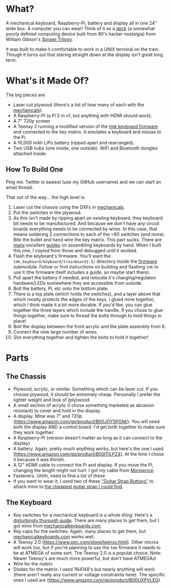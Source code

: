 # What?
A mechanical keyboard, Raspberry-Pi, battery and display all in one 24" wide box. A computer you can wear! Think of it as a [deck](https://www.google.com/search?q=neuromancer+deck) (a somewhat poorly defined computing device built from 90's hacker nostalgia) from William Gibson's [Sprawl Trilogy](https://en.wikipedia.org/wiki/Sprawl_trilogy).

It was built to make it comfortable to work in a UNIX terminal on the train. Though it turns out that staring straight down at the display isn't great long term.

# What's it Made Of?
The big pieces are
* Laser cut plywood (there's a list of how many of each with the [mechanicals](/mechanicals)).
* A Raspberry-Pi (a Pi 2 in v1, but anything with HDMI should work).
* A 7" 720p screen
* A Teensy 2 running a modified version of the [tmk keyboard firmware](https://github.com/tmk/tmk_keyboard) and connected to the key matrix. It emulates a keyboard and mouse to the Pi.
* A 10,000 mAh LiPo battery (ripped apart and rearranged).
* Two USB hubs (one inside, one outside). WiFi and Bluetooth dongles attached inside.

## How To Build One
Ping me. Twitter is easiest (use my GitHub username) and we can start an email thread.

That out of the way... the high level is:
1. Laser cut the chassis using the DXFs in [mechanicals](/mechanicals).
2. Put the switches in the plywood.
3. As this isn't made by ripping apart an existing keyboard, they keyboard bit needs to be manufactured. And because we don't have any circuit boards everything needs to be connected by wires. In this case, that means soldering 2 connections to each of the ~60 switches (and more). Bite the bullet and hand wire the key matrix. This part sucks. There are [many](https://deskthority.net/workshop-f7/brownfox-step-by-step-t6050.html) excellent [guides](https://github.com/technomancy/atreus/wiki/BuildLogs) on assembling keyboards by hand. When I built this one, I copied from those and debugged until it worked.
4. Flash the keyboard's firmware. You'll want the `tmk_keyboard/keyboard/trainboard1.5/` directory inside the [firmware](/firmware) submodule. Follow or find instructions on building and flashing `tmk` to use it (the firmware itself includes a guide, so maybe start there).
5. Pull apart the battery if needed, and relocate it's charging/regulaton hardware/LEDs somewhere they are accessible from outside.
6. Bolt the battery, Pi, etc onto the bottom plate.
7. There is a top plate (which holds the switches), and a layer above that which mostly protects the edges of the keys. I glued mine together, which I think made it a bit more durable. If you'd like, you can glue together the three layers which include the handle. If you chose to glue things together, make sure to thread the bolts through to hold things in place!
8. Bolt the display between the front acrylic and the plate assembly from 6.
9. Connect the now large number of wires.
10. Slot everything together and tighten the bolts to hold it together!

# Parts
## The Chassis
* Plywood, acrylic, or similar. Something which can be laser cut. If you choose plywood, it should be extremely cheap. Personally I prefer the lighter weight and look of (ply)wood.
* A small section of acrylic (I chose something marketed as abrasion resistant) to cover and hold in the display.
* A display. Mine was 7" and 720p (https://www.amazon.com/gp/product/B00JOY5PGM/). You will need both the display AND a control board. I'd get both together to make sure they work together.
* A Raspberry-Pi (version doesn't matter as long as it can connect to the display)
* A battery. Again, pretty much anything works, but here's the one I used [https://www.amazon.com/gp/product/B00ITILPZ4]. At the time I chose it because it was thinish.
* A 12" HDMI cable to connect the Pi and display. If you move the Pi, changing the length might not hurt. I got my cable from [Monoprice](https://www.monoprice.com/).
* Fasteners. Uhhh, need to find a list of these
* If you want to wear it, I used two of these ["Guitar Strap Buttons"](https://www.amazon.com/gp/product/B00ZB6LMTG) to attach mine to [the cheapest guitar strap I could find](https://www.amazon.com/dp/B0002D0E92).
## The Keyboard
* Key switches for a mechanical keyboard is a whole _thing_. Here's a [disturbingly thurough guide](https://input.club/the-comparative-guide-to-mechanical-switches/). There are many places to get them, but I got mine from [mechanicalkeyboards.com](https://mechanicalkeyboards.com/shop/index.php?l=product_list&c=107).
* Key caps for the switches. Again, many places to get them, but [mechanicalkeyboards.com](https://mechanicalkeyboards.com/shop/index.php?l=product_list&c=40) works well.
* A Teensy 2.0 (https://www.pjrc.com/store/teensy.html). Other micros will work too, but if you're planning to use the `tmk` firmware it needs to be at ATMEGA of some sort. The Teensy 2.0 is a populat choice. Note: Newer Teensy's are much more powerful, but don't have ATMEGAs!
* Wire for the matrix
* Diodes for the matrix. I used 1N4148's but nearly anything will work (there aren't really any current or voltage constraints here). The specific ones I used are (https://www.amazon.com/gp/product/B00UXPVLEG)
